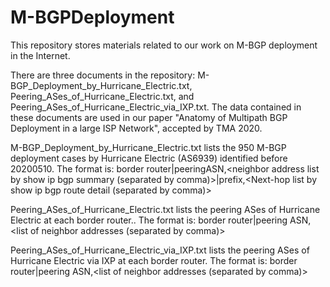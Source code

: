 # M-BGPDeployment
This repository stores materials related to our work on M-BGP deployment in the Internet.

There are three documents in the repository: M-BGP_Deployment_by_Hurricane_Electric.txt, Peering_ASes_of_Hurricane_Electric.txt, and Peering_ASes_of_Hurricane_Electric_via_IXP.txt. The data contained in these documents are used in our paper "Anatomy of Multipath BGP Deployment in a large ISP Network", accepted by TMA 2020.

M-BGP_Deployment_by_Hurricane_Electric.txt lists the 950 M-BGP deployment cases by Hurricane Electric (AS6939) identified before 20200510. The format is: 
border router|peeringASN,<neighbor address list by show ip bgp summary (separated by comma)>|prefix,<Next-hop list by show ip bgp route detail (separated by comma)>

Peering_ASes_of_Hurricane_Electric.txt lists the peering ASes of Hurricane Electric at each border router.. The format is:
border router|peering ASN,<list of neighbor addresses (separated by comma)>

Peering_ASes_of_Hurricane_Electric_via_IXP.txt lists the peering ASes of Hurricane Electric via IXP at each border router. The format is:
border router|peering ASN,<list of neighbor addresses (separated by comma)>

